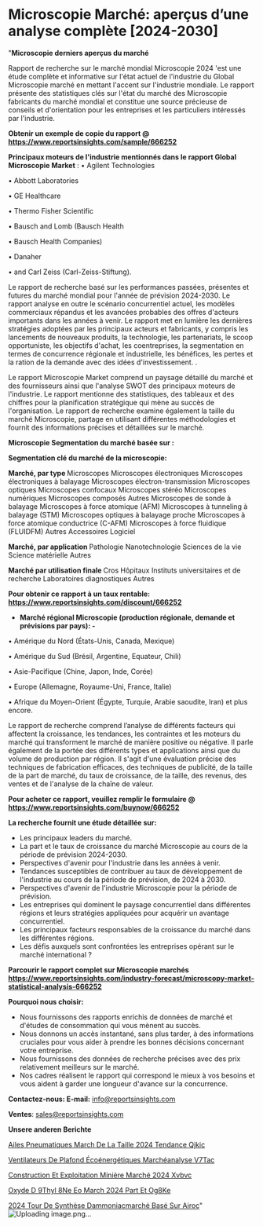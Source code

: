 # Microscopie Marché: aperçus d’une analyse complète [2024-2030]

"<strong>Microscopie derniers aperçus du marché</strong>

Rapport de recherche sur le marché mondial Microscopie 2024 'est une étude complète et informative sur l'état actuel de l'industrie du Global Microscopie marché en mettant l'accent sur l'industrie mondiale. Le rapport présente des statistiques clés sur l'état du marché des Microscopie fabricants du marché mondial et constitue une source précieuse de conseils et d'orientation pour les entreprises et les particuliers intéressés par l'industrie.

<strong>Obtenir un exemple de copie du rapport @ <a href=https://www.reportsinsights.com/sample/666252>https://www.reportsinsights.com/sample/666252</a></strong>

<strong>Principaux moteurs de l'industrie mentionnés dans le rapport Global Microscopie Market</strong> :
• Agilent Technologies

• Abbott Laboratories

• GE Healthcare

• Thermo Fisher Scientific

• Bausch and Lomb (Bausch Health

• Bausch Health Companies)

• Danaher

• and Carl Zeiss (Carl-Zeiss-Stiftung).

Le rapport de recherche basé sur les performances passées, présentes et futures du marché mondial pour l'année de prévision 2024-2030. Le rapport analyse en outre le scénario concurrentiel actuel, les modèles commerciaux répandus et les avancées probables des offres d'acteurs importants dans les années à venir. Le rapport met en lumière les dernières stratégies adoptées par les principaux acteurs et fabricants, y compris les lancements de nouveaux produits, la technologie, les partenariats, le scoop opportuniste, les objectifs d'achat, les coentreprises, la segmentation en termes de concurrence régionale et industrielle, les bénéfices, les pertes et la ration de la demande avec des idées d'investissement. .

Le rapport Microscopie Market comprend un paysage détaillé du marché et des fournisseurs ainsi que l'analyse SWOT des principaux moteurs de l'industrie. Le rapport mentionne des statistiques, des tableaux et des chiffres pour la planification stratégique qui mène au succès de l'organisation. Le rapport de recherche examine également la taille du marché Microscopie, partage en utilisant différentes méthodologies et fournit des informations précises et détaillées sur le marché.

<strong>Microscopie Segmentation du marché basée sur :</strong>

<strong> Segmentation clé du marché de la microscopie: </strong>

<strong> Marché, par type </strong>
Microscopes
Microscopes électroniques
Microscopes électroniques à balayage
Microscopes électron-transmission
Microscopes optiques
Microscopes confocaux
Microscopes stéréo
Microscopes numériques
Microscopes composés
Autres
Microscopes de sonde à balayage
Microscopes à force atomique (AFM)
Microscopes à tunneling à balayage (STM)
Microscopes optiques à balayage proche
Microscopes à force atomique conductrice (C-AFM)
Microscopes à force fluidique (FLUIDFM)
Autres
Accessoires
Logiciel

<strong> Marché, par application </strong>
Pathologie
Nanotechnologie
Sciences de la vie
Science matérielle
Autres

<strong> Marché par utilisation finale </strong>
Cros
Hôpitaux
Instituts universitaires et de recherche
Laboratoires diagnostiques
Autres

<strong>Pour obtenir ce rapport à un taux rentable: <a href=https://www.reportsinsights.com/discount/666252>https://www.reportsinsights.com/discount/666252</a></strong>
<ul>
  <li><strong>Marché régional Microscopie (production régionale, demande et prévisions par pays): -</strong></li>
</ul>
• Amérique du Nord (États-Unis, Canada, Mexique)

• Amérique du Sud (Brésil, Argentine, Equateur, Chili)

• Asie-Pacifique (Chine, Japon, Inde, Corée)

• Europe (Allemagne, Royaume-Uni, France, Italie)

• Afrique du Moyen-Orient (Égypte, Turquie, Arabie saoudite, Iran) et plus encore.

Le rapport de recherche comprend l’analyse de différents facteurs qui affectent la croissance, les tendances, les contraintes et les moteurs du marché qui transforment le marché de manière positive ou négative. Il parle également de la portée des différents types et applications ainsi que du volume de production par région. Il s'agit d'une évaluation précise des techniques de fabrication efficaces, des techniques de publicité, de la taille de la part de marché, du taux de croissance, de la taille, des revenus, des ventes et de l'analyse de la chaîne de valeur.

<strong>Pour acheter ce rapport, veuillez remplir le formulaire @   <a href=https://www.reportsinsights.com/buynow/666252>https://www.reportsinsights.com/buynow/666252</a></strong>

<strong>La recherche fournit une étude détaillée sur:</strong>
<ul>
  <li>Les principaux leaders du marché.</li>
  <li>La part et le taux de croissance du marché Microscopie au cours de la période de prévision 2024-2030.</li>
  <li>Perspectives d'avenir pour l'industrie dans les années à venir.</li>
  <li>Tendances susceptibles de contribuer au taux de développement de l'industrie au cours de la période de prévision, de 2024 à 2030.</li>
  <li>Perspectives d'avenir de l'industrie Microscopie pour la période de prévision.</li>
  <li>Les entreprises qui dominent le paysage concurrentiel dans différentes régions et leurs stratégies appliquées pour acquérir un avantage concurrentiel.</li>
  <li>Les principaux facteurs responsables de la croissance du marché dans les différentes régions.</li>
  <li>Les défis auxquels sont confrontées les entreprises opérant sur le marché international ?</li>
</ul>

<strong>Parcourir le rapport complet sur Microscopie marchés <a href=https://www.reportsinsights.com/industry-forecast/microscopy-market-statistical-analysis-666252>https://www.reportsinsights.com/industry-forecast/microscopy-market-statistical-analysis-666252</a></strong>

<strong>Pourquoi nous choisir:</strong>
<ul>
  <li>Nous fournissons des rapports enrichis de données de marché et d'études de consommation qui vous mènent au succès.</li>
  <li>Nous donnons un accès instantané, sans plus tarder, à des informations cruciales pour vous aider à prendre les bonnes décisions concernant votre entreprise.</li>
  <li>Nous fournissons des données de recherche précises avec des prix relativement meilleurs sur le marché.</li>
  <li>Nos cadres réalisent le rapport qui correspond le mieux à vos besoins et vous aident à garder une longueur d'avance sur la concurrence.</li>
</ul>
<strong>Contactez-nous:
</strong><strong>E-mail:</strong> <a href=mailto:info@reportsinsights.com>info@reportsinsights.com</a>

<strong>Ventes</strong>: <a href=mailto:sales@reportsinsights.com>sales@reportsinsights.com</a>

<strong>Unsere anderen Berichte</strong>

<a href=https://www.linkedin.com/pulse/ailes-pneumatiques-march%C3%A9-de-la-taille-2024-tendance-qjkic/>Ailes Pneumatiques March De La Taille 2024 Tendance Qjkic</a>

<a href=https://www.linkedin.com/pulse/ventilateurs-de-plafond-écoénergétiques-marchéanalyse-v7tac/>Ventilateurs De Plafond Écoénergétiques Marchéanalyse V7Tac</a>

<a href=https://www.linkedin.com/pulse/construction-et-exploitation-minière-marché-2024-xvbvc/>Construction Et Exploitation Minière Marché 2024 Xvbvc</a>

<a href=https://www.linkedin.com/pulse/oxyde-d%C3%A9thyl%C3%A8ne-eo-march%C3%A9-2024-part-et-og8ke/>Oxyde D 9Thyl 8Ne Eo March 2024 Part Et Og8Ke</a>

<a href=https://www.linkedin.com/pulse/2024-tour-de-synthèse-dammoniacmarché-basé-sur-airoc/>2024 Tour De Synthèse Dammoniacmarché Basé Sur Airoc</a>"
![Uploading image.png…]()
